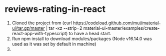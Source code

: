 # reviews-rating-in-react

1. Cloned the project from (curl https://codeload.github.com/mui/material-ui/tar.gz/master | tar -xz --strip=2 material-ui-master/examples/create-react-app-with-typescript) to have a head start.
2. Run npm install to download modules/packages (Node v16.14.0 was used as it was set by default in machine)
3. 